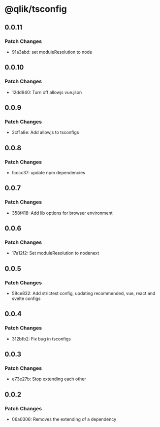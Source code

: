# @qlik/tsconfig

## 0.0.11

### Patch Changes

- 91a3abd: set moduleResolution to node

## 0.0.10

### Patch Changes

- 12dd940: Turn off allowjs vue.json

## 0.0.9

### Patch Changes

- 2cf1a8e: Add allowjs to tsconfigs

## 0.0.8

### Patch Changes

- fcccc37: update npm dependencies

## 0.0.7

### Patch Changes

- 358f418: Add lib options for browser environment

## 0.0.6

### Patch Changes

- 17a12f2: Set moduleResolution to nodenext

## 0.0.5

### Patch Changes

- 58ce832: Add strictest config, updating recommended, vue, react and svelte configs

## 0.0.4

### Patch Changes

- 312bfb2: Fix bug in tsconfigs

## 0.0.3

### Patch Changes

- e73e27b: Stop extending each other

## 0.0.2

### Patch Changes

- 06a0306: Removes the extending of a dependency
